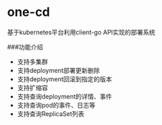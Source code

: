 # one-cd
基于kubernetes平台利用client-go API实现的部署系统

###功能介绍
* 支持多集群
* 支持deployment部署更新删除
* 支持deployment回滚到指定的版本
* 支持扩缩容
* 支持查询deployment的详情、事件
* 支持查询pod的事件、日志等
* 支持查询ReplicaSet列表
